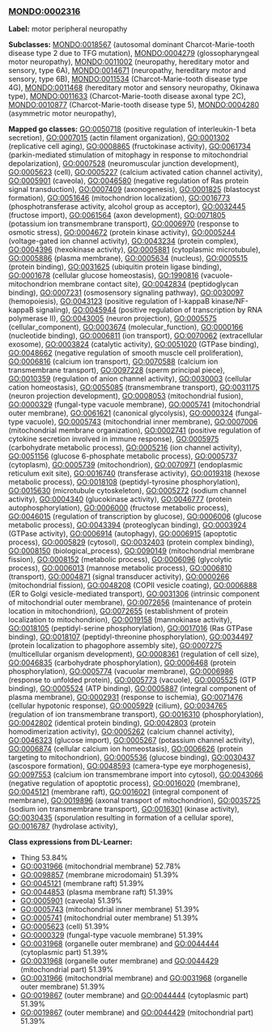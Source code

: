 
### [MONDO:0002316](http://purl.obolibrary.org/obo/MONDO_0002316)
**Label:** motor peripheral neuropathy

**Subclasses:** [MONDO:0018567](http://purl.obolibrary.org/obo/MONDO_0018567) (autosomal dominant Charcot-Marie-tooth disease type 2 due to TFG mutation), [MONDO:0004279](http://purl.obolibrary.org/obo/MONDO_0004279) (glossopharyngeal motor neuropathy), [MONDO:0011002](http://purl.obolibrary.org/obo/MONDO_0011002) (neuropathy, hereditary motor and sensory, type 6A), [MONDO:0014671](http://purl.obolibrary.org/obo/MONDO_0014671) (neuropathy, hereditary motor and sensory, type 6B), [MONDO:0011534](http://purl.obolibrary.org/obo/MONDO_0011534) (Charcot-Marie-tooth disease type 4G), [MONDO:0011468](http://purl.obolibrary.org/obo/MONDO_0011468) (hereditary motor and sensory neuropathy, Okinawa type), [MONDO:0011633](http://purl.obolibrary.org/obo/MONDO_0011633) (Charcot-Marie-tooth disease axonal type 2C), [MONDO:0010877](http://purl.obolibrary.org/obo/MONDO_0010877) (Charcot-Marie-tooth disease type 5), [MONDO:0004280](http://purl.obolibrary.org/obo/MONDO_0004280) (asymmetric motor neuropathy), 

**Mapped go classes:** [GO:0050718](http://purl.obolibrary.org/obo/GO_0050718) (positive regulation of interleukin-1 beta secretion), [GO:0007015](http://purl.obolibrary.org/obo/GO_0007015) (actin filament organization), [GO:0001302](http://purl.obolibrary.org/obo/GO_0001302) (replicative cell aging), [GO:0008865](http://purl.obolibrary.org/obo/GO_0008865) (fructokinase activity), [GO:0061734](http://purl.obolibrary.org/obo/GO_0061734) (parkin-mediated stimulation of mitophagy in response to mitochondrial depolarization), [GO:0007528](http://purl.obolibrary.org/obo/GO_0007528) (neuromuscular junction development), [GO:0005623](http://purl.obolibrary.org/obo/GO_0005623) (cell), [GO:0005227](http://purl.obolibrary.org/obo/GO_0005227) (calcium activated cation channel activity), [GO:0005901](http://purl.obolibrary.org/obo/GO_0005901) (caveola), [GO:0046580](http://purl.obolibrary.org/obo/GO_0046580) (negative regulation of Ras protein signal transduction), [GO:0007409](http://purl.obolibrary.org/obo/GO_0007409) (axonogenesis), [GO:0001825](http://purl.obolibrary.org/obo/GO_0001825) (blastocyst formation), [GO:0051646](http://purl.obolibrary.org/obo/GO_0051646) (mitochondrion localization), [GO:0016773](http://purl.obolibrary.org/obo/GO_0016773) (phosphotransferase activity, alcohol group as acceptor), [GO:0032445](http://purl.obolibrary.org/obo/GO_0032445) (fructose import), [GO:0061564](http://purl.obolibrary.org/obo/GO_0061564) (axon development), [GO:0071805](http://purl.obolibrary.org/obo/GO_0071805) (potassium ion transmembrane transport), [GO:0006970](http://purl.obolibrary.org/obo/GO_0006970) (response to osmotic stress), [GO:0004672](http://purl.obolibrary.org/obo/GO_0004672) (protein kinase activity), [GO:0005244](http://purl.obolibrary.org/obo/GO_0005244) (voltage-gated ion channel activity), [GO:0043234](http://purl.obolibrary.org/obo/GO_0043234) (protein complex), [GO:0004396](http://purl.obolibrary.org/obo/GO_0004396) (hexokinase activity), [GO:0005881](http://purl.obolibrary.org/obo/GO_0005881) (cytoplasmic microtubule), [GO:0005886](http://purl.obolibrary.org/obo/GO_0005886) (plasma membrane), [GO:0005634](http://purl.obolibrary.org/obo/GO_0005634) (nucleus), [GO:0005515](http://purl.obolibrary.org/obo/GO_0005515) (protein binding), [GO:0031625](http://purl.obolibrary.org/obo/GO_0031625) (ubiquitin protein ligase binding), [GO:0001678](http://purl.obolibrary.org/obo/GO_0001678) (cellular glucose homeostasis), [GO:1990816](http://purl.obolibrary.org/obo/GO_1990816) (vacuole-mitochondrion membrane contact site), [GO:0042834](http://purl.obolibrary.org/obo/GO_0042834) (peptidoglycan binding), [GO:0007231](http://purl.obolibrary.org/obo/GO_0007231) (osmosensory signaling pathway), [GO:0030097](http://purl.obolibrary.org/obo/GO_0030097) (hemopoiesis), [GO:0043123](http://purl.obolibrary.org/obo/GO_0043123) (positive regulation of I-kappaB kinase/NF-kappaB signaling), [GO:0045944](http://purl.obolibrary.org/obo/GO_0045944) (positive regulation of transcription by RNA polymerase II), [GO:0043005](http://purl.obolibrary.org/obo/GO_0043005) (neuron projection), [GO:0005575](http://purl.obolibrary.org/obo/GO_0005575) (cellular_component), [GO:0003674](http://purl.obolibrary.org/obo/GO_0003674) (molecular_function), [GO:0000166](http://purl.obolibrary.org/obo/GO_0000166) (nucleotide binding), [GO:0006811](http://purl.obolibrary.org/obo/GO_0006811) (ion transport), [GO:0070062](http://purl.obolibrary.org/obo/GO_0070062) (extracellular exosome), [GO:0003824](http://purl.obolibrary.org/obo/GO_0003824) (catalytic activity), [GO:0051020](http://purl.obolibrary.org/obo/GO_0051020) (GTPase binding), [GO:0048662](http://purl.obolibrary.org/obo/GO_0048662) (negative regulation of smooth muscle cell proliferation), [GO:0006816](http://purl.obolibrary.org/obo/GO_0006816) (calcium ion transport), [GO:0070588](http://purl.obolibrary.org/obo/GO_0070588) (calcium ion transmembrane transport), [GO:0097228](http://purl.obolibrary.org/obo/GO_0097228) (sperm principal piece), [GO:0010359](http://purl.obolibrary.org/obo/GO_0010359) (regulation of anion channel activity), [GO:0030003](http://purl.obolibrary.org/obo/GO_0030003) (cellular cation homeostasis), [GO:0055085](http://purl.obolibrary.org/obo/GO_0055085) (transmembrane transport), [GO:0031175](http://purl.obolibrary.org/obo/GO_0031175) (neuron projection development), [GO:0008053](http://purl.obolibrary.org/obo/GO_0008053) (mitochondrial fusion), [GO:0000329](http://purl.obolibrary.org/obo/GO_0000329) (fungal-type vacuole membrane), [GO:0005741](http://purl.obolibrary.org/obo/GO_0005741) (mitochondrial outer membrane), [GO:0061621](http://purl.obolibrary.org/obo/GO_0061621) (canonical glycolysis), [GO:0000324](http://purl.obolibrary.org/obo/GO_0000324) (fungal-type vacuole), [GO:0005743](http://purl.obolibrary.org/obo/GO_0005743) (mitochondrial inner membrane), [GO:0007006](http://purl.obolibrary.org/obo/GO_0007006) (mitochondrial membrane organization), [GO:0002741](http://purl.obolibrary.org/obo/GO_0002741) (positive regulation of cytokine secretion involved in immune response), [GO:0005975](http://purl.obolibrary.org/obo/GO_0005975) (carbohydrate metabolic process), [GO:0005216](http://purl.obolibrary.org/obo/GO_0005216) (ion channel activity), [GO:0051156](http://purl.obolibrary.org/obo/GO_0051156) (glucose 6-phosphate metabolic process), [GO:0005737](http://purl.obolibrary.org/obo/GO_0005737) (cytoplasm), [GO:0005739](http://purl.obolibrary.org/obo/GO_0005739) (mitochondrion), [GO:0070971](http://purl.obolibrary.org/obo/GO_0070971) (endoplasmic reticulum exit site), [GO:0016740](http://purl.obolibrary.org/obo/GO_0016740) (transferase activity), [GO:0019318](http://purl.obolibrary.org/obo/GO_0019318) (hexose metabolic process), [GO:0018108](http://purl.obolibrary.org/obo/GO_0018108) (peptidyl-tyrosine phosphorylation), [GO:0015630](http://purl.obolibrary.org/obo/GO_0015630) (microtubule cytoskeleton), [GO:0005272](http://purl.obolibrary.org/obo/GO_0005272) (sodium channel activity), [GO:0004340](http://purl.obolibrary.org/obo/GO_0004340) (glucokinase activity), [GO:0046777](http://purl.obolibrary.org/obo/GO_0046777) (protein autophosphorylation), [GO:0006000](http://purl.obolibrary.org/obo/GO_0006000) (fructose metabolic process), [GO:0046015](http://purl.obolibrary.org/obo/GO_0046015) (regulation of transcription by glucose), [GO:0006006](http://purl.obolibrary.org/obo/GO_0006006) (glucose metabolic process), [GO:0043394](http://purl.obolibrary.org/obo/GO_0043394) (proteoglycan binding), [GO:0003924](http://purl.obolibrary.org/obo/GO_0003924) (GTPase activity), [GO:0006914](http://purl.obolibrary.org/obo/GO_0006914) (autophagy), [GO:0006915](http://purl.obolibrary.org/obo/GO_0006915) (apoptotic process), [GO:0005829](http://purl.obolibrary.org/obo/GO_0005829) (cytosol), [GO:0032403](http://purl.obolibrary.org/obo/GO_0032403) (protein complex binding), [GO:0008150](http://purl.obolibrary.org/obo/GO_0008150) (biological_process), [GO:0090149](http://purl.obolibrary.org/obo/GO_0090149) (mitochondrial membrane fission), [GO:0008152](http://purl.obolibrary.org/obo/GO_0008152) (metabolic process), [GO:0006096](http://purl.obolibrary.org/obo/GO_0006096) (glycolytic process), [GO:0006013](http://purl.obolibrary.org/obo/GO_0006013) (mannose metabolic process), [GO:0006810](http://purl.obolibrary.org/obo/GO_0006810) (transport), [GO:0004871](http://purl.obolibrary.org/obo/GO_0004871) (signal transducer activity), [GO:0000266](http://purl.obolibrary.org/obo/GO_0000266) (mitochondrial fission), [GO:0048208](http://purl.obolibrary.org/obo/GO_0048208) (COPII vesicle coating), [GO:0006888](http://purl.obolibrary.org/obo/GO_0006888) (ER to Golgi vesicle-mediated transport), [GO:0031306](http://purl.obolibrary.org/obo/GO_0031306) (intrinsic component of mitochondrial outer membrane), [GO:0072656](http://purl.obolibrary.org/obo/GO_0072656) (maintenance of protein location in mitochondrion), [GO:0072655](http://purl.obolibrary.org/obo/GO_0072655) (establishment of protein localization to mitochondrion), [GO:0019158](http://purl.obolibrary.org/obo/GO_0019158) (mannokinase activity), [GO:0018105](http://purl.obolibrary.org/obo/GO_0018105) (peptidyl-serine phosphorylation), [GO:0017016](http://purl.obolibrary.org/obo/GO_0017016) (Ras GTPase binding), [GO:0018107](http://purl.obolibrary.org/obo/GO_0018107) (peptidyl-threonine phosphorylation), [GO:0034497](http://purl.obolibrary.org/obo/GO_0034497) (protein localization to phagophore assembly site), [GO:0007275](http://purl.obolibrary.org/obo/GO_0007275) (multicellular organism development), [GO:0008361](http://purl.obolibrary.org/obo/GO_0008361) (regulation of cell size), [GO:0046835](http://purl.obolibrary.org/obo/GO_0046835) (carbohydrate phosphorylation), [GO:0006468](http://purl.obolibrary.org/obo/GO_0006468) (protein phosphorylation), [GO:0005774](http://purl.obolibrary.org/obo/GO_0005774) (vacuolar membrane), [GO:0006986](http://purl.obolibrary.org/obo/GO_0006986) (response to unfolded protein), [GO:0005773](http://purl.obolibrary.org/obo/GO_0005773) (vacuole), [GO:0005525](http://purl.obolibrary.org/obo/GO_0005525) (GTP binding), [GO:0005524](http://purl.obolibrary.org/obo/GO_0005524) (ATP binding), [GO:0005887](http://purl.obolibrary.org/obo/GO_0005887) (integral component of plasma membrane), [GO:0002931](http://purl.obolibrary.org/obo/GO_0002931) (response to ischemia), [GO:0071476](http://purl.obolibrary.org/obo/GO_0071476) (cellular hypotonic response), [GO:0005929](http://purl.obolibrary.org/obo/GO_0005929) (cilium), [GO:0034765](http://purl.obolibrary.org/obo/GO_0034765) (regulation of ion transmembrane transport), [GO:0016310](http://purl.obolibrary.org/obo/GO_0016310) (phosphorylation), [GO:0042802](http://purl.obolibrary.org/obo/GO_0042802) (identical protein binding), [GO:0042803](http://purl.obolibrary.org/obo/GO_0042803) (protein homodimerization activity), [GO:0005262](http://purl.obolibrary.org/obo/GO_0005262) (calcium channel activity), [GO:0046323](http://purl.obolibrary.org/obo/GO_0046323) (glucose import), [GO:0005267](http://purl.obolibrary.org/obo/GO_0005267) (potassium channel activity), [GO:0006874](http://purl.obolibrary.org/obo/GO_0006874) (cellular calcium ion homeostasis), [GO:0006626](http://purl.obolibrary.org/obo/GO_0006626) (protein targeting to mitochondrion), [GO:0005536](http://purl.obolibrary.org/obo/GO_0005536) (glucose binding), [GO:0030437](http://purl.obolibrary.org/obo/GO_0030437) (ascospore formation), [GO:0048593](http://purl.obolibrary.org/obo/GO_0048593) (camera-type eye morphogenesis), [GO:0097553](http://purl.obolibrary.org/obo/GO_0097553) (calcium ion transmembrane import into cytosol), [GO:0043066](http://purl.obolibrary.org/obo/GO_0043066) (negative regulation of apoptotic process), [GO:0016020](http://purl.obolibrary.org/obo/GO_0016020) (membrane), [GO:0045121](http://purl.obolibrary.org/obo/GO_0045121) (membrane raft), [GO:0016021](http://purl.obolibrary.org/obo/GO_0016021) (integral component of membrane), [GO:0019896](http://purl.obolibrary.org/obo/GO_0019896) (axonal transport of mitochondrion), [GO:0035725](http://purl.obolibrary.org/obo/GO_0035725) (sodium ion transmembrane transport), [GO:0016301](http://purl.obolibrary.org/obo/GO_0016301) (kinase activity), [GO:0030435](http://purl.obolibrary.org/obo/GO_0030435) (sporulation resulting in formation of a cellular spore), [GO:0016787](http://purl.obolibrary.org/obo/GO_0016787) (hydrolase activity), 

**Class expressions from DL-Learner:**

- Thing 53.84%
- [GO:0031966](http://purl.obolibrary.org/obo/GO_0031966) (mitochondrial membrane) 52.78%
- [GO:0098857](http://purl.obolibrary.org/obo/GO_0098857) (membrane microdomain) 51.39%
- [GO:0045121](http://purl.obolibrary.org/obo/GO_0045121) (membrane raft) 51.39%
- [GO:0044853](http://purl.obolibrary.org/obo/GO_0044853) (plasma membrane raft) 51.39%
- [GO:0005901](http://purl.obolibrary.org/obo/GO_0005901) (caveola) 51.39%
- [GO:0005743](http://purl.obolibrary.org/obo/GO_0005743) (mitochondrial inner membrane) 51.39%
- [GO:0005741](http://purl.obolibrary.org/obo/GO_0005741) (mitochondrial outer membrane) 51.39%
- [GO:0005623](http://purl.obolibrary.org/obo/GO_0005623) (cell) 51.39%
- [GO:0000329](http://purl.obolibrary.org/obo/GO_0000329) (fungal-type vacuole membrane) 51.39%
- [GO:0031968](http://purl.obolibrary.org/obo/GO_0031968) (organelle outer membrane) and [GO:0044444](http://purl.obolibrary.org/obo/GO_0044444) (cytoplasmic part) 51.39%
- [GO:0031968](http://purl.obolibrary.org/obo/GO_0031968) (organelle outer membrane) and [GO:0044429](http://purl.obolibrary.org/obo/GO_0044429) (mitochondrial part) 51.39%
- [GO:0031966](http://purl.obolibrary.org/obo/GO_0031966) (mitochondrial membrane) and [GO:0031968](http://purl.obolibrary.org/obo/GO_0031968) (organelle outer membrane) 51.39%
- [GO:0019867](http://purl.obolibrary.org/obo/GO_0019867) (outer membrane) and [GO:0044444](http://purl.obolibrary.org/obo/GO_0044444) (cytoplasmic part) 51.39%
- [GO:0019867](http://purl.obolibrary.org/obo/GO_0019867) (outer membrane) and [GO:0044429](http://purl.obolibrary.org/obo/GO_0044429) (mitochondrial part) 51.39%


